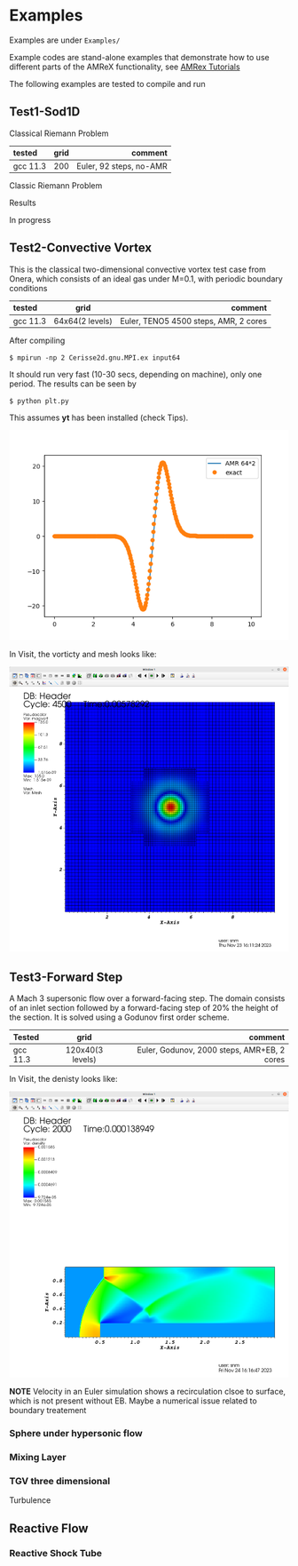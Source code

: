 # Examples

Examples are under `Examples/`

Example codes are stand-alone examples that demonstrate how to use different parts of the AMReX functionality, see [AMRex Tutorials](https://amrex-codes.github.io/amrex/tutorials_html/)

The following examples are tested to compile and run


## Test1-Sod1D


Classical Riemann Problem

tested | grid | comment
:----------- |:-------------:| -----------:
gcc 11.3       | 200        |  Euler,  92 steps, no-AMR

Classic Riemann Problem

Results

In progress 




## Test2-Convective Vortex

This is the classical two-dimensional convective vortex test case from Onera, which consists
of an ideal gas under M=0.1, with periodic boundary conditions

tested | grid | comment
:----------- |:-------------:| -----------:
gcc 11.3       | 64x64(2 levels)        |  Euler, TENO5 4500 steps, AMR,  2 cores

After compiling
```
$ mpirun -np 2 Cerisse2d.gnu.MPI.ex input64
```
It should run very fast (10-30 secs, depending on machine), only one period.
The results can be seen by
```
$ python plt.py
```
This assumes **yt** has been installed (check Tips).


![figure_test2](images/test2_plot.png)


In Visit, the vorticty and mesh looks like:

![figure_test2visit](images/test2_visit.png)

## Test3-Forward Step

A Mach 3 supersonic flow over a forward-facing step. The domain consists of an inlet section followed by a forward-facing step of 20% the height of the section.
It is solved using a Godunov first order scheme.


Tested | grid | comment
:----------- |:-------------:| -----------:
gcc 11.3       | 120x40(3 levels)        |  Euler, Godunov,  2000 steps, AMR+EB,  2 cores

In Visit, the denisty looks like:

![figure_test3rho](images/test3_visit.png)



**NOTE**
Velocity in an Euler simulation shows a recirculation clsoe to surface, which is
not present without EB. Maybe a numerical issue related to boundary treatement 


### Sphere under hypersonic flow


### Mixing Layer

### TGV three dimensional

Turbulence


## Reactive Flow

### Reactive Shock Tube







